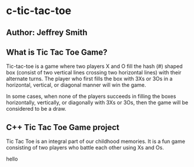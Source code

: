 # c-tic-tac-toe

## Author: Jeffrey Smith

## What is Tic Tac Toe Game?

Tic-tac-toe is a game where two players X and O fill the hash (#) shaped box (consist of two vertical lines crossing two horizontal lines) with their alternate turns. The player who first fills the box with 3Xs or 3Os in a horizontal, vertical, or diagonal manner will win the game. 

In some cases, when none of the players succeeds in filling the boxes horizontally, vertically, or diagonally with 3Xs or 3Os, then the game will be considered to be a draw.

## C++ Tic Tac Toe Game project

Tic Tac Toe is an integral part of our childhood memories. It is a fun game consisting of two players who battle each other using Xs and Os.

hello

